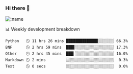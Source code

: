 ### Hi there 👋

<!--
**lv2020/lv2020** is a ✨ _special_ ✨ repository because its `README.md` (this file) appears on your GitHub profile.

Here are some ideas to get you started:

- 🔭 I’m currently working on ...
- 🌱 I’m currently learning ...
- 👯 I’m looking to collaborate on ...
- 🤔 I’m looking for help with ...
- 💬 Ask me about ...
- 📫 How to reach me: ...
- 😄 Pronouns: ...
- ⚡ Fun fact: ...
-->
![:name](https://count.getloli.com/get/@:lv2020)
 <!-- waka-box start -->
📊 Weekly development breakdown
```text
Python   🕓 11 hrs 26 mins █████████████▉░░░░░░░ 66.3%
BNF      🕓 2 hrs 59 mins  ███▋░░░░░░░░░░░░░░░░░ 17.3%
Other    🕓 2 hrs 45 mins  ███▎░░░░░░░░░░░░░░░░░ 16.0%
Markdown 🕓 2 mins         ░░░░░░░░░░░░░░░░░░░░░  0.3%
Text     🕓 0 secs         ░░░░░░░░░░░░░░░░░░░░░  0.0%
```
<!-- Powered by https://github.com/YouEclipse/waka-box-go . -->
<!-- waka-box end -->

